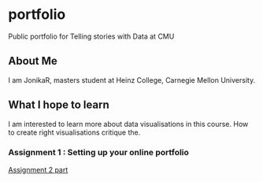 # portfolio
Public portfolio for Telling stories with Data at CMU

## About Me
I am  JonikaR, masters student at Heinz College, Carnegie Mellon University. 

## What I hope to learn
I am interested to learn more about data visualisations in this course. How to create right visualisations critique the.

### Assignment 1 : Setting up your online portfolio 


[Assignment 2 part](/dataviz2.md)
